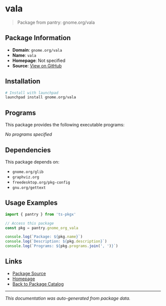 # vala

> Package from pantry: gnome.org/vala

## Package Information

- **Domain**: `gnome.org/vala`
- **Name**: `vala`
- **Homepage**: Not specified
- **Source**: [View on GitHub](https://github.com/pkgxdev/pantry/tree/main/projects/gnome.org/vala/package.yml)

## Installation

```bash
# Install with launchpad
launchpad install gnome.org/vala
```

## Programs

This package provides the following executable programs:

*No programs specified*

## Dependencies

This package depends on:

- `gnome.org/glib`
- `graphviz.org`
- `freedesktop.org/pkg-config`
- `gnu.org/gettext`

## Usage Examples

```typescript
import { pantry } from 'ts-pkgx'

// Access this package
const pkg = pantry.gnome_org_vala

console.log(`Package: ${pkg.name}`)
console.log(`Description: ${pkg.description}`)
console.log(`Programs: ${pkg.programs.join(', ')}`)
```

## Links

- [Package Source](https://github.com/pkgxdev/pantry/tree/main/projects/gnome.org/vala/package.yml)
- [Homepage](#)
- [Back to Package Catalog](../package-catalog.md)

---

*This documentation was auto-generated from package data.*
